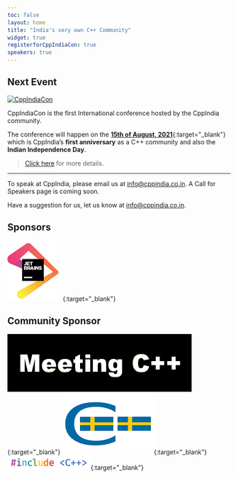 ```yaml
---
toc: false
layout: home
title: "India's very own C++ Community"
widget: true
registerforCppIndiaCon: true
speakers: true
---
```

<!-- Click on the "Join Us" button to register with the community
[![Join Us](/assets/images/JoinUs.jpg "Join Us")](/_pages/join_us) -->
## Next Event
[![CppIndiaCon](/conference/2021/graphics/cppindiacon_banner.png "CppIndiaCon")](/conference/2021/conference_home/)

CppIndiaCon is the first International conference hosted by the CppIndia community. 

The conference will happen on the [**15th of August, 2021**](https://en.wikipedia.org/wiki/Independence_Day_(India)){:target="_blank"} which is CppIndia’s **first anniversary** as a C++ community and also the **Indian Independence Day**.

> [Click here](/conference/2021/conference_home/) for more details.
<!-- The next tech-talk for **17-Jul-21** will be announced shortly. Feel free to check out our past Tech-Talks from [2021](/TechTalk/2021){:target="_blank"} and [2020](/TechTalk/2020/){:target="_blank"}.-->

<!--At CppIndia, we organise a Tech-Talk/Royal Code Roast/Community Fireside Chat every **alternate Saturday**.  -->
---

To speak at CppIndia, please email us at <info@cppindia.co.in>. A Call for Speakers page is coming soon. 

Have a suggestion for us, let us know at <info@cppindia.co.in>.

<!-- #![Next Event](/assets/images/tech_talk_poster.png "AMA with Bryce Adelstein Lelbach") -->
<!-- If you have any question(s) for Bryce, fill [this form](/TechTalk/ama_questions) -->

## Sponsors

[![jetbrains](/Sponsors/jetbrains.png)](https://www.jetbrains.com){:target="_blank"} 

## Community Sponsor

[![Meeting C++](/Sponsors/meeting_cpp.png "Meeting C++")](https://www.meetingcpp.com){:target="_blank"} 
[![SwedenCpp](/Sponsors/SwedenCppOfficial.png "SwedenCpp")](https://www.swedencpp.se){:target="_blank"} 
[![#include ＜C++＞](/Sponsors/include_logo.png "#include ＜C++＞")](https://www.includecpp.org/){:target="_blank"} 
